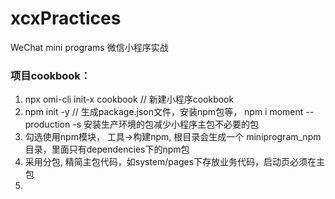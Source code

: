 # xcxPractices
WeChat mini programs 
微信小程序实战

### 项目cookbook：
1. npx omi-cli init-x cookbook // 新建小程序cookbook
2. npm init -y // 生成package.json文件，安装npm包等， npm i moment --production -s 安装生产环境的包减少小程序主包不必要的包
3. 勾选使用npm模块， 工具->构建npm, 根目录会生成一个 miniprogram_npm 目录，里面只有dependencies下的npm包
4. 采用分包, 精简主包代码，如system/pages下存放业务代码，启动页必须在主包
5.
